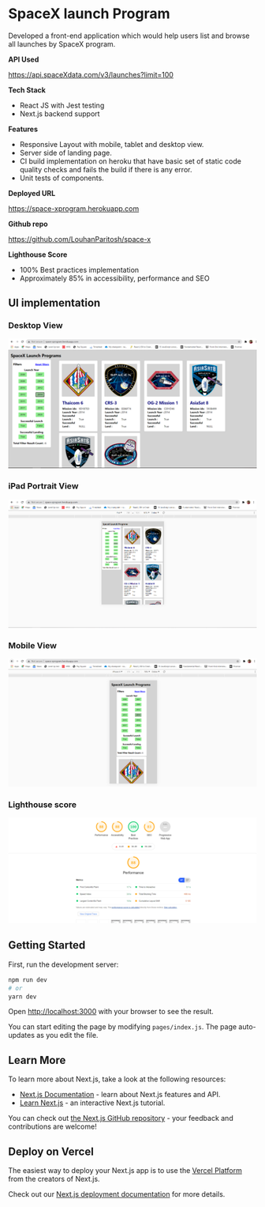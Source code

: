 # SpaceX launch Program

Developed a front-end application which would help users list and browse all launches by SpaceX program.

**API Used**

 https://api.spaceXdata.com/v3/launches?limit=100

**Tech Stack**

  - React JS with Jest testing 
  - Next.js backend support

**Features**

- Responsive Layout with mobile, tablet and desktop view. 
-	Server side of landing page.
-	CI build implementation on heroku that have basic set of static code quality checks and fails the build if there is any error.
-	Unit tests of components.

**Deployed URL** 

 https://space-xprogram.herokuapp.com


**Github repo**

https://github.com/LouhanParitosh/space-x


**Lighthouse Score**

- 100% Best practices implementation 
- Approximately 85% in accessibility, performance and SEO


## UI implementation

### Desktop View
![Image](https://github.com/LouhanParitosh/space-x/blob/master/images/image%201.PNG)

### iPad Portrait View
![ipad portrait view](https://github.com/LouhanParitosh/space-x/blob/master/images/ipad%20portrait.PNG "ipad view portrait")

### Mobile View
![Mobile view](https://github.com/LouhanParitosh/space-x/blob/master/images/iphone%20rendering.PNG "Mobile view")

### Lighthouse score
![Lighthouse score](https://github.com/LouhanParitosh/space-x/blob/master/images/lighthouse-score.PNG "Lighthouse score")



## Getting Started

First, run the development server:

```bash
npm run dev
# or
yarn dev
```

Open [http://localhost:3000](http://localhost:3000) with your browser to see the result.

You can start editing the page by modifying `pages/index.js`. The page auto-updates as you edit the file.

## Learn More

To learn more about Next.js, take a look at the following resources:

- [Next.js Documentation](https://nextjs.org/docs) - learn about Next.js features and API.
- [Learn Next.js](https://nextjs.org/learn) - an interactive Next.js tutorial.

You can check out [the Next.js GitHub repository](https://github.com/vercel/next.js/) - your feedback and contributions are welcome!

## Deploy on Vercel

The easiest way to deploy your Next.js app is to use the [Vercel Platform](https://vercel.com/import?utm_medium=default-template&filter=next.js&utm_source=create-next-app&utm_campaign=create-next-app-readme) from the creators of Next.js.

Check out our [Next.js deployment documentation](https://nextjs.org/docs/deployment) for more details.
